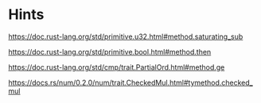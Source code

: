 # Hints

https://doc.rust-lang.org/std/primitive.u32.html#method.saturating_sub

https://doc.rust-lang.org/std/primitive.bool.html#method.then

https://doc.rust-lang.org/std/cmp/trait.PartialOrd.html#method.ge

https://docs.rs/num/0.2.0/num/trait.CheckedMul.html#tymethod.checked_mul